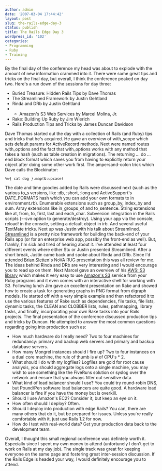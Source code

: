 ```yaml
---
author: admin
date: '2007-03-04 17:44:42'
layout: post
slug: the-rails-edge-day-3
status: publish
title: The Rails Edge Day 3
wordpress_id: '102'
categories:
- Programming
- Ruby
- Training
---
```


By the final day of the conference my head was about to explode with the
amount of new information crammed into it. There were some great tips
and tricks on the final day, but overall, I think the conference peaked
on day two. Here's a run down of the sessions for day three:

-   Buried Treasure: Hidden Rails Tips by Dave Thomas
-   The Streamlined Framework by Justin Gehtland
-   Rinda and DRb by Justin Gehtland
-   -   Amazon's S3 Web Services by Marcel Molina, Jr.
-   Rake: Building Up Ruby by Jim Wierich
-   Rails Production Tips and Tricks by James Duncan Davidson

Dave Thomas started out the day with a collection of Rails (and Ruby)
tips and tricks that he's acquired. He gave an overview of with\_scope
which sets default params for ActiveRecord methods. Next were named
routes with\_options and the fact that with\_options works with any
method that takes a hash (such as table creation in migrations). The
returning ... do ... end block format which saves you from having to
explicitly return your object after doing some other work first. The
ampersand-colon trick which Dave calls the Blockinator:

~~~~ {lang="ruby"}
%w{ cat dog }.map(&:upcase)
~~~~

The date and time goodies added by Rails were discussed next (such as
the various to\_s versions, like :db, :short, :long and ActiveSupport's
DATE\_FORMATS hash which you can add your own formats to in
environment.rb). Enumerable extensions such as group\_by, index\_by and
sum. Array extensions like in\_groups\_of and to\_sentence. String
extensions like at, from, to, first, last and each\_char. Subversion
integration in the Rails scripts (--svn option to generate/destroy).
Using your app via the console, reload! in the console, setting a
default object in irb. And several useful TextMate tricks. Next up was
Justin with his talk about Streamlined.
[Streamlined](http://www.streamlinedframework.org/) is a pretty nice
framework for building the back-end of your Rails app (or for an
enterprise web app, possibly the front-end as well). But, frankly, I'm
sick and tired of hearing about it. I've attended at least four
different events where either Stu or Justin presented Streamlined. After
a short break, Justin came back and spoke about Rinda and DRb. Since I'd
attended [Brian Sletten](http://www.bosatsu.net/)'s NoVA RUG
presentation this was all review for me. The ideas behind Rinda and DRb
are very interesting and I would encourage you to read up on them. Next
Marcel gave an overview of his [AWS::S3
library](http://amazon.rubyforge.org) which makes it very easy to use
[Amazon's
S3](http://www.amazon.com/S3-AWS-home-page-Money/b/ref=sc_fe_l_2/102-1786598-6301708?ie=UTF8&node=16427261&no=3435361&me=A36L942TSJ2AJA)
service from your Ruby programs and it even comes with an interactive
shell for working with S3. Following lunch Jim gave an excellent
presentation on Rake and showed how to create a task for generating
graphs in PNG format from digraph models. He started off with a very
simple example and then refactored it to use the various features of
Rake such as dependencies, file tasks, file lists, dynamic tasks, the
CLEAN and CLOBBER lists, rules, pathmapping, library tasks, and finally,
incorporating your own Rake tasks into your Rails projects. The final
presentation of the conference discussed production tips and tricks by
Duncan. He attempted to answer the most common questions regarding going
into production such as:

-   How much hardware do I really need? Two to four machines for
    redundancy: primary and backup web servers and primary and backup
    database servers.
-   How many Mongrel instances should I fire up? Two to four instances
    on a dual core machine, the rule of thumb is \# of CPU's \* 2.
-   What should I do with my logfiles? Logfiles are gold for root cause
    analysis, you should aggregate logs onto a single machine, you may
    wish to use something like the FiveRuns solution or syslog over the
    network and ensure that you always filter out sensitive data.
-   What kind of load balancer should I use? You could try round-robin
    DNS, but Pound/Pen software load balancers are quite good. A
    hardware load balancer is fine if you have the money but is
    overkill.
-   Should I use Amazon's EC2? Consider it, but keep an eye on it.
-   How often should I deploy? Often.
-   Should I deploy into production with edge Rails? You can, there are
    many others that do it, but be prepared for issues. Unless you're
    really comfortable with it, just use Rails 1.2 for now.
-   How do I test with real-world data? Get your production data back to
    the development team.

Overall, I thought this small regional conference was defintely worth
it. Especially since I spent my own money to attend (unfortunely I don't
get to work on Rails at my day job). The single track was great for
keeping everyone on the same page and fostering great inter-session
discussion. If the Rails Edge is headed your way, I would definitely
encourage you to attend.
